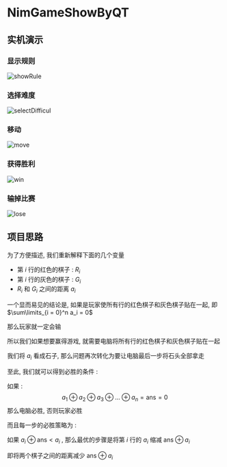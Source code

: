 # NimGameShowByQT

## 实机演示

### 显示规则

<img src="img/showRule.gif" alt="showRule"  />

### 选择难度

![selectDifficul](img/selectDifficul.gif)

### 移动

![move](img/move.gif)

### 获得胜利

![win](img/win.gif)

### 输掉比赛

![lose](img/lose.gif)



## 项目思路

为了方便描述, 我们重新解释下面的几个变量

* 第 $i$ 行的红色的棋子 :   $R_i$
* 第 $i$ 行的灰色的棋子 :   $G_i$
* $R_i$ 和 $G_i$ 之间的距离 $a_i$

一个显而易见的结论是, 如果是玩家使所有行的红色棋子和灰色棋子贴在一起, 即 $\sum\limits_{i = 0}^n a_i = 0$

那么玩家就一定会输

所以我们如果想要赢得游戏, 就需要电脑将所有行的红色棋子和灰色棋子贴在一起

我们将 $a_i$ 看成石子, 那么问题再次转化为要让电脑最后一步将石头全部拿走

至此, 我们就可以得到必胜的条件 :

如果 :
$$
a_1 \oplus a_2 \oplus a_3 \oplus \dots \oplus a_n = \mathrm{ans} = 0
$$
那么电脑必胜,  否则玩家必胜

而且每一步的必胜策略为 :

如果 $a_i \oplus \mathrm{ans} < a_i$ , 那么最优的步骤是将第 $i$ 行的 $a_i$ 缩减 $\mathrm{ans} \oplus a_i$

即将两个棋子之间的距离减少 $\mathrm{ans} \oplus a_i$